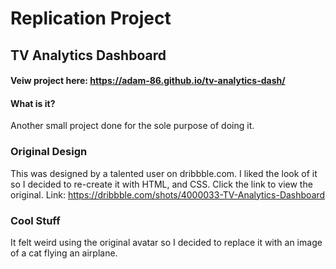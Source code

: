 # Replication Project


## TV Analytics Dashboard

#### Veiw project here: https://adam-86.github.io/tv-analytics-dash/

#### What is it?
Another small project done for the sole purpose of doing it. 

### Original Design
This was designed by a talented user on dribbble.com. I liked the look of it so I decided to re-create it with HTML, and CSS. Click the link to view the original.
Link: https://dribbble.com/shots/4000033-TV-Analytics-Dashboard

### Cool Stuff
It felt weird using the original avatar so I decided to replace it with an image of a cat flying an airplane.


